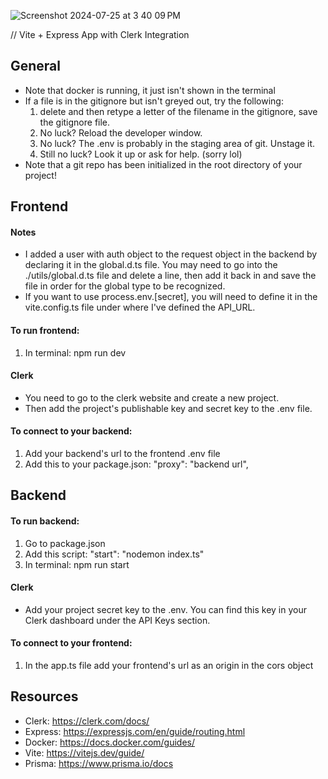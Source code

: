 
![Screenshot 2024-07-25 at 3 40 09 PM](https://github.com/user-attachments/assets/f2b101e8-1165-423d-9c93-19789b3e736b)


// Vite + Express App with Clerk Integration
## General
- Note that docker is running, it just isn't shown in the terminal
- If a file is in the gitignore but isn't greyed out, try the following:
    1. delete and then retype a letter of the filename in the gitignore, save the gitignore file.
    2. No luck? Reload the developer window.
    3. No luck? The .env is probably in the staging area of git. Unstage it.
    4. Still no luck? Look it up or ask for help. (sorry lol)
- Note that a git repo has been initialized in the root directory of your project!


## Frontend
#### Notes
- I added a user with auth object to the request object in the backend by declaring it in the global.d.ts file. 
    You may need to go into the ./utils/global.d.ts file and delete a line, then add it back in and save the file in order for 
    the global type to be recognized.
- If you want to use process.env.[secret], you will need to define it in the vite.config.ts file under where I've defined the API_URL.


#### To run frontend:
1. In terminal: npm run dev

#### Clerk
- You need to go to the clerk website and create a new project.
- Then add the project's publishable key and secret key to the .env file.

#### To connect to your backend:
1. Add your backend's url to the frontend .env file
2. Add this to your package.json: "proxy": "backend url",

## Backend
#### To run backend: 
1. Go to package.json
2. Add this script: "start": "nodemon index.ts"
3. In terminal: npm run start

#### Clerk
- Add your project secret key to the .env. You can find this key in your Clerk dashboard under the API Keys section.

#### To connect to your frontend:
1. In the app.ts file add your frontend's url as an origin in the cors object

## Resources
- Clerk: https://clerk.com/docs/
- Express: https://expressjs.com/en/guide/routing.html
- Docker: https://docs.docker.com/guides/
- Vite: https://vitejs.dev/guide/
- Prisma: https://www.prisma.io/docs

